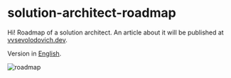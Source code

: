 # solution-architect-roadmap

Hi! Roadmap of a solution architect. An article about it will be published at [vvsevolodovich.dev](https://vvsevolodovich.dev). 

Version in [English](https://github.com/vlivanov/solution-architect-roadmap/blob/main/roadmap-en.puml).

![roadmap](http://www.plantuml.com/plantuml/png/RLHDSlCs3Dth55XruPbsqnuWFqucYoHrhVmiCn05ouWfKWL1PtIp7gD7-cXBPEmaCvwnyFY0Hpw2k0YAeZsxjiUXMi2bc2qh6QqguMwh4BWbgAh50kvGMWWxjZQaSF46zHYKUcWfSETWG5KI5m1T2uf6sHnvYNYvHyQ6BUiu8okIZPSUdQ4PgGtQSqvD9ieKfkZQ-fZgajawRtt7539DlM2NoapXcYmgUuSMbgZOOA2GrvPNY7KEwZ_1yeuWvFn9nlT3r5BjvI4bvnMdo8wa8BVHcODKtiaZwOUNtHpTM0pAfXpWi9iiTeO8OS-kcx07xpXnIdp5tSJxRVgxSHqx8lbCGBDD2DmJYYleApNmzDshDQ7HV2ckYnPbZbuY_V4UyXuQjlHJ_YCgxocbjkAvFGVvxte6xiP6k0KSXZFTtoVY3DtQg4foxApQR_IiirQniMmW38IxSgP7whmoQW7IZMmIJQ57XntrvBJAtHKYjeLOA-vewsrByetxn3rz0wzYO4SXWF5z7nsROqjLbQNDwOjOUqjJlmk5mRl0nmPcoW_4IEpX0ODIzdb9DdaWOqApPEwyKoaOB9Q-Meb_9vE4pPRQQEdB7j6X7SjhAssPqEJxlv7bg99N_ubuU6DmgIhSHALGz5rGGPwfRzFziq4BhyAV9oWJ8Wh1qfkOgqz7zZOUn7-cPTRPufhsJ1zdIwOaak5mA7Vlkn_r6Jl1liY_f4e1_l_l-04hpoTRk_uhVpq7WklJmL0ddyYP_2vfJzOF99_--msaNxB8q52iVFBUvkzd5wKZfz3aQzaGQfIaKToDLj6PiVhYbF7zWCB1kpmvWdAFfvEbLa6bRWHizuaeOrLL5-JQUMx_0W00)
